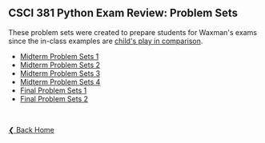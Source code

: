## CSCI 381 Python Exam Review: Problem Sets

These problem sets were created to prepare students for Waxman's exams since the in-class examples are [child's play in comparison](image.png).

- [Midterm Problem Sets 1](review/midterm-problem-sets1)
- [Midterm Problem Sets 2](review/midterm-problem-sets2)
- [Midterm Problem Sets 3](review/midterm-problem-sets3)
- [Midterm Problem Sets 4](review/midterm-problem-sets4)
- [Final Problem Sets 1](review/final-problem-sets1)
- [Final Problem Sets 2](review/final-problem-sets2)

&nbsp;

[❮ Back Home](../)
